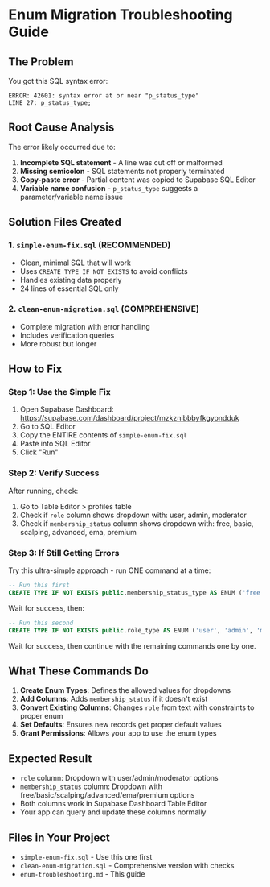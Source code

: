 # Enum Migration Troubleshooting Guide

## The Problem
You got this SQL syntax error:
```
ERROR: 42601: syntax error at or near "p_status_type"
LINE 27: p_status_type;
```

## Root Cause Analysis
The error likely occurred due to:
1. **Incomplete SQL statement** - A line was cut off or malformed
2. **Missing semicolon** - SQL statements not properly terminated
3. **Copy-paste error** - Partial content was copied to Supabase SQL Editor
4. **Variable name confusion** - `p_status_type` suggests a parameter/variable name issue

## Solution Files Created

### 1. `simple-enum-fix.sql` (RECOMMENDED)
- Clean, minimal SQL that will work
- Uses `CREATE TYPE IF NOT EXISTS` to avoid conflicts
- Handles existing data properly
- 24 lines of essential SQL only

### 2. `clean-enum-migration.sql` (COMPREHENSIVE)
- Complete migration with error handling
- Includes verification queries
- More robust but longer

## How to Fix

### Step 1: Use the Simple Fix
1. Open Supabase Dashboard: https://supabase.com/dashboard/project/mzkznibbbyfkgyondduk
2. Go to SQL Editor
3. Copy the ENTIRE contents of `simple-enum-fix.sql`
4. Paste into SQL Editor
5. Click "Run"

### Step 2: Verify Success
After running, check:
1. Go to Table Editor > profiles table
2. Check if `role` column shows dropdown with: user, admin, moderator  
3. Check if `membership_status` column shows dropdown with: free, basic, scalping, advanced, ema, premium

### Step 3: If Still Getting Errors
Try this ultra-simple approach - run ONE command at a time:

```sql
-- Run this first
CREATE TYPE IF NOT EXISTS public.membership_status_type AS ENUM ('free', 'basic', 'scalping', 'advanced', 'ema', 'premium');
```

Wait for success, then:

```sql
-- Run this second  
CREATE TYPE IF NOT EXISTS public.role_type AS ENUM ('user', 'admin', 'moderator');
```

Wait for success, then continue with the remaining commands one by one.

## What These Commands Do

1. **Create Enum Types**: Defines the allowed values for dropdowns
2. **Add Columns**: Adds `membership_status` if it doesn't exist
3. **Convert Existing Columns**: Changes `role` from text with constraints to proper enum
4. **Set Defaults**: Ensures new records get proper default values
5. **Grant Permissions**: Allows your app to use the enum types

## Expected Result
- `role` column: Dropdown with user/admin/moderator options
- `membership_status` column: Dropdown with free/basic/scalping/advanced/ema/premium options
- Both columns work in Supabase Dashboard Table Editor
- Your app can query and update these columns normally

## Files in Your Project
- `simple-enum-fix.sql` - Use this one first
- `clean-enum-migration.sql` - Comprehensive version with checks
- `enum-troubleshooting.md` - This guide